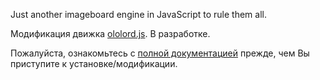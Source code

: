 Just another imageboard engine in JavaScript to rule them all.

Модификация движка [ololord.js](https://github.com/ololoepepe/ololord.js). В разработке.

Пожалуйста, ознакомьтесь с [полной документацией](https://github.com/ololoepepe/ololord.js/wiki) прежде, чем Вы приступите к установке/модификации.